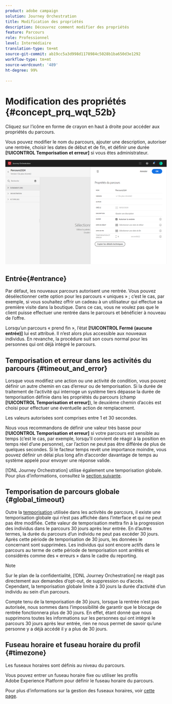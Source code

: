 ```yaml
---
product: adobe campaign
solution: Journey Orchestration
title: Modification des propriétés
description: Découvrez comment modifier des propriétés
feature: Parcours
role: Professionnel
level: Intermédiaire
translation-type: tm+mt
source-git-commit: ab19cc5a3d998d1178984c5028b1ba650d3e1292
workflow-type: tm+mt
source-wordcount: '489'
ht-degree: 99%

---
```




# Modification des propriétés {#concept_prq_wqt_52b}

Cliquez sur l’icône en forme de crayon en haut à droite pour accéder aux propriétés du parcours.

Vous pouvez modifier le nom du parcours, ajouter une description, autoriser une rentrée, choisir les dates de début et de fin, et définir une durée **[!UICONTROL Temporisation et erreur]** si vous êtes administrateur.

![](../assets/journey32.png)

## Entrée{#entrance}

Par défaut, les nouveaux parcours autorisent une rentrée. Vous pouvez désélectionner cette option pour les parcours « uniques » ; c’est le cas, par exemple, si vous souhaitez offrir un cadeau à un utilisateur qui effectue sa première visite dans la boutique. Dans ce cas, vous ne voulez pas que le client puisse effectuer une rentrée dans le parcours et bénéficier à nouveau de l’offre.

Lorsqu’un parcours « prend fin », l’état **[!UICONTROL Fermé (aucune entrée)]** lui est attribué. Il n’est alors plus accessible aux nouveaux individus. En revanche, la procédure suit son cours normal pour les personnes qui ont déjà intégré le parcours.

## Temporisation et erreur dans les activités du parcours {#timeout_and_error}

Lorsque vous modifiez une action ou une activité de condition, vous pouvez définir un autre chemin en cas d’erreur ou de temporisation. Si la durée de traitement de l’activité qui interroge un système tiers dépasse la durée de temporisation définie dans les propriétés du parcours (champ **[!UICONTROL Temporisation et erreur]**), le deuxième chemin d’accès est choisi pour effectuer une éventuelle action de remplacement.

Les valeurs autorisées sont comprises entre 1 et 30 secondes.

Nous vous recommandons de définir une valeur très basse pour **[!UICONTROL Temporisation et erreur]** si votre parcours est sensible au temps (c’est le cas, par exemple, lorsqu’il convient de réagir à la position en temps réel d’une personne), car l’action ne peut pas être différée de plus de quelques secondes. Si le facteur temps revêt une importance moindre, vous pouvez définir un délai plus long afin d’accorder davantage de temps au système appelé pour envoyer une réponse valide.

[!DNL Journey Orchestration] utilise également une temporisation globale. Pour plus d’informations, consultez la [section suivante](#global_timeout).

## Temporisation de parcours globale {#global_timeout}

Outre la [temporisation](#timeout_and_error) utilisée dans les activités de parcours, il existe une temporisation globale qui n’est pas affichée dans l’interface et qui ne peut pas être modifiée. Cette valeur de temporisation mettra fin à la progression des individus dans le parcours 30 jours après leur entrée. En d’autres termes, la durée du parcours d’un individu ne peut pas excéder 30 jours. Après cette période de temporisation de 30 jours, les données le concernant sont supprimées. Les individus qui sont encore actifs dans le parcours au terme de cette période de temporisation sont arrêtés et considérés comme des « erreurs » dans le cadre du reporting.

>[!NOTE]
>
>Sur le plan de la confidentialité, [!DNL Journey Orchestration] ne réagit pas directement aux demandes d’opt-out, de suppression ou d’accès. Cependant, la temporisation globale limite à 30 jours la durée d’activité d’un individu au sein d’un parcours.

Compte tenu de la temporisation de 30 jours, lorsque la rentrée n’est pas autorisée, nous sommes dans l’impossibilité de garantir que le blocage de rentrée fonctionnera plus de 30 jours. En effet, étant donné que nous supprimons toutes les informations sur les personnes qui ont intégré le parcours 30 jours après leur entrée, rien ne nous permet de savoir qu’une personne y a déjà accédé il y a plus de 30 jours.

## Fuseau horaire et fuseau horaire du profil {#timezone}

Les fuseaux horaires sont définis au niveau du parcours.

Vous pouvez entrer un fuseau horaire fixe ou utiliser les profils Adobe Experience Platform pour définir le fuseau horaire du parcours.

Pour plus d’informations sur la gestion des fuseaux horaires, voir [cette page](../building-journeys/timezone-management.md).
